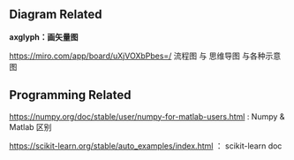 ## Diagram Related

**axglyph：画矢量图**

https://miro.com/app/board/uXjVOXbPbes=/ 流程图 与 思维导图 与各种示意图

## Programming Related

https://numpy.org/doc/stable/user/numpy-for-matlab-users.html : Numpy & Matlab 区别

https://scikit-learn.org/stable/auto_examples/index.html ： scikit-learn doc